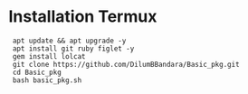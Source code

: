 # Installation Termux
     apt update && apt upgrade -y
     apt install git ruby figlet -y
     gem install lolcat
     git clone https://github.com/DilumBBandara/Basic_pkg.git
     cd Basic_pkg
     bash basic_pkg.sh
